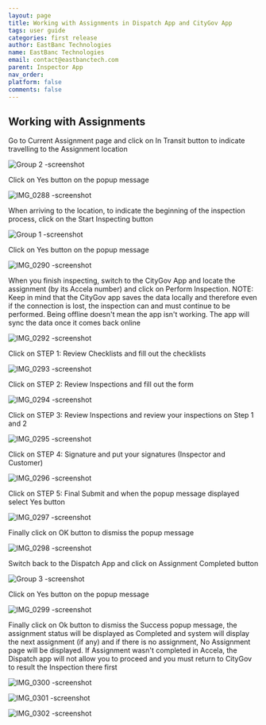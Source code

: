 ```yaml
---
layout: page
title: Working with Assignments in Dispatch App and CityGov App
tags: user guide
categories: first release
author: EastBanc Technologies
name: EastBanc Technologies
email: contact@eastbanctech.com
parent: Inspector App
nav_order: 
platform: false
comments: false
---
```


<section id="working-with-assignments" markdown="1">

# Working with Assignments

Go to Current Assignment page and click on In Transit button to indicate travelling to the Assignment location

![Group 2 -screenshot](https://user-images.githubusercontent.com/84864458/123641820-aa0c7c80-d7f0-11eb-991f-5f46e3958e37.png)

Click on Yes button on the popup message

![IMG_0288 -screenshot](https://user-images.githubusercontent.com/84864458/123641871-b85a9880-d7f0-11eb-914e-94bec05cfbbf.png)

When arriving to the location, to indicate the beginning of the inspection process, click on the Start Inspecting button

![Group 1 -screenshot](https://user-images.githubusercontent.com/84864458/123641931-c4def100-d7f0-11eb-8940-c0e93a15f317.png)

Click on Yes button on the popup message

![IMG_0290 -screenshot](https://user-images.githubusercontent.com/84864458/123642032-d88a5780-d7f0-11eb-8c97-e97a5075b28f.png)

When you finish inspecting, switch to the CityGov App and locate the assignment (by its Accela number) and click on Perform Inspection. NOTE: Keep in mind that the CityGov app saves the data locally and therefore even if the connection is lost, the inspection can and must continue to be performed. Being offline doesn't mean the app isn't working. The app will sync the data once it comes back online

![IMG_0292 -screenshot](https://user-images.githubusercontent.com/84864458/123642222-0bcce680-d7f1-11eb-81ef-b8c0a715da7b.png)

Click on STEP 1: Review Checklists and fill out the checklists

![IMG_0293 -screenshot](https://user-images.githubusercontent.com/84864458/123642268-18513f00-d7f1-11eb-9a87-3f88e228e3b6.png)

Click on STEP 2: Review Inspections and fill out the form

![IMG_0294 -screenshot](https://user-images.githubusercontent.com/84864458/123642304-22733d80-d7f1-11eb-88f0-098f15ed45cf.png)

Click on STEP 3: Review Inspections and review your inspections on Step 1 and 2

![IMG_0295 -screenshot](https://user-images.githubusercontent.com/84864458/123642336-2b640f00-d7f1-11eb-9112-4b6aa053ff47.png)

Click on STEP 4: Signature and put your signatures (Inspector and Customer)

![IMG_0296 -screenshot](https://user-images.githubusercontent.com/84864458/123642370-361ea400-d7f1-11eb-99c1-281fc078918a.png)

Click on STEP 5: Final Submit and when the popup message displayed select Yes button

![IMG_0297 -screenshot](https://user-images.githubusercontent.com/84864458/123642530-65cdac00-d7f1-11eb-9cf6-3910d9a26b57.png)

Finally click on OK button to dismiss the popup message

![IMG_0298 -screenshot](https://user-images.githubusercontent.com/84864458/123642595-767e2200-d7f1-11eb-88f2-ddc8e2b93bdb.png)

Switch back to the Dispatch App and click on Assignment Completed button

![Group 3 -screenshot](https://user-images.githubusercontent.com/84864458/123642649-8990f200-d7f1-11eb-8b3a-b736d48b5414.png)

Click on Yes button on the popup message

![IMG_0299 -screenshot](https://user-images.githubusercontent.com/84864458/123642704-97df0e00-d7f1-11eb-8a9c-1bd5541ebafe.png)

Finally click on Ok button to dismiss the Success popup message, the assignment status will be displayed as Completed and system will display the next assignment (if any) and if there is no assignment, No Assignment page will be displayed. If Assignment wasn't completed in Accela, the Dispatch app will not allow you to proceed and you must return to CityGov to result the Inspection there first

![IMG_0300 -screenshot](https://user-images.githubusercontent.com/84864458/123642760-a7f6ed80-d7f1-11eb-9923-e189019dce57.png)

![IMG_0301 -screenshot](https://user-images.githubusercontent.com/84864458/123642840-bc3aea80-d7f1-11eb-953c-a8d9a5e0aa95.png)

![IMG_0302 -screenshot](https://user-images.githubusercontent.com/84864458/123642881-c9f07000-d7f1-11eb-85f8-fb231c46b88a.png)

</section>

